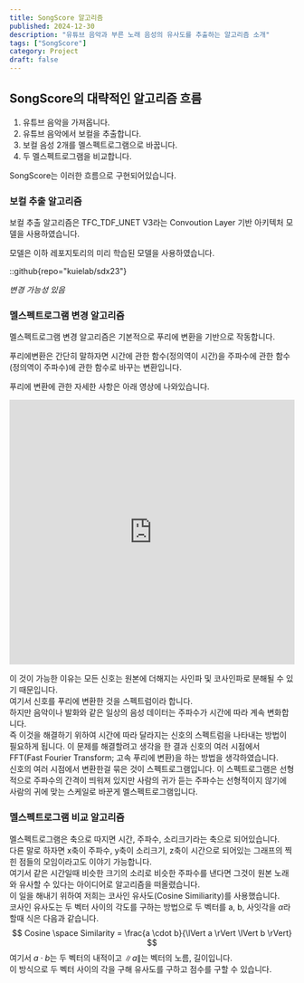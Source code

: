 ```yaml
---
title: SongScore 알고리즘
published: 2024-12-30
description: "유튜브 음악과 부른 노래 음성의 유사도를 추출하는 알고리즘 소개"
tags: ["SongScore"]
category: Project
draft: false
---
```


## SongScore의 대략적인 알고리즘 흐름
1. 유튜브 음악을 가져옵니다.
2. 유튜브 음악에서 보컬을 추출합니다.
3. 보컬 음성 2개를 멜스펙트로그램으로 바꿉니다.
4. 두 멜스펙트로그램을 비교합니다.

SongScore는 이러한 흐름으로 구현되어있습니다.

### 보컬 추출 알고리즘

보컬 추출 알고리즘은 TFC_TDF_UNET V3라는 Convoution Layer 기반 아키텍처 모델을 사용하였습니다.

모델은 이하 레포지토리의 미리 학습된 모델을 사용하였습니다.

::github{repo="kuielab/sdx23"}

*변경 가능성 있음*

### 멜스펙트로그램 변경 알고리즘

멜스펙트로그램 변경 알고리즘은 기본적으로 푸리에 변환을 기반으로 작동합니다.  

푸리에변환은 간단히 말하자면 시간에 관한 함수(정의역이 시간)을 주파수에 관한 함수(정의역이 주파수)에 관한 함수로 바꾸는 변환입니다. 

푸리에 변환에 관한 자세한 사항은 아래 영상에 나와있습니다.


<iframe width="100%" height="468" src="https://www.youtube.com/embed/watch?v=Mc9PHZ3H36M" title="YouTube video player" frameborder="0" allowfullscreen></iframe>


이 것이 가능한 이유는 모든 신호는 원본에 더해지는 사인파 및 코사인파로 분해될 수 있기 때문입니다.  
여기서 신호를 푸리에 변환한 것을 스펙트럼이라 합니다.  
하지만 음악이나 발화와 같은 일상의 음성 데이터는 주파수가 시간에 따라 계속 변화합니다.  
즉 이것을 해결하기 위하여 시간에 따라 달라지는 신호의 스펙트럼을 나타내는 방법이 필요하게 됩니다.
이 문제를 해결할려고 생각을 한 결과 신호의 여러 시점에서 FFT(Fast Fourier Transform; 고속 푸리에 변환)을 하는 방법을 생각하였습니다.  
신호의 여러 시점에서 변환한걸 묶은 것이 스펙트로그램입니다.
이 스펙트로그램은 선형적으로 주파수의 간격이 띄워져 있지만 사람의 귀가 듣는 주파수는 선형적이지 않기에 사람의 귀에 맞는 스케일로 바꾼게 멜스펙트로그램입니다.

### 멜스펙트로그램 비교 알고리즘

멜스펙트로그램은 축으로 따지면 시간, 주파수, 소리크기라는 축으로 되어있습니다.  
다른 말로 하자면 x축이 주파수, y축이 소리크기, z축이 시간으로 되어있는 그래프의 찍힌 점들의 모임이라고도 이야기 가능합니다.  
여기서 같은 시간일때 비슷한 크기의 소리로 비슷한 주파수를 낸다면 그것이 원본 노래와 유사할 수 있다는 아이디어로 알고리즘을 떠올렸습니다.  
이 일을 해내기 위하여 저희는 코사인 유사도(Cosine Similiarity)를 사용했습니다.  
코사인 유사도는 두 벡터 사이의 각도를 구하는 방법으로 두 벡터를 a, b, 사잇각을 $\alpha$라 할때 식은 다음과 같습니다.  
$$
Cosine \space Similarity = \frac{a \cdot b}{\lVert a \rVert \lVert b \rVert}
$$ 
여기서 $a \cdot b$는 두 벡터의 내적이고 $\lVert a \rVert$는 벡터의 노름, 길이입니다.  
이 방식으로 두 벡터 사이의 각을 구해 유사도를 구하고 점수를 구할 수 있습니다.  
